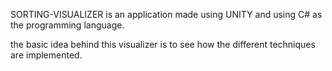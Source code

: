 SORTING-VISUALIZER is an application made using UNITY and using C# as the programming language.

the basic idea behind this visualizer is to see how the different techniques are implemented.